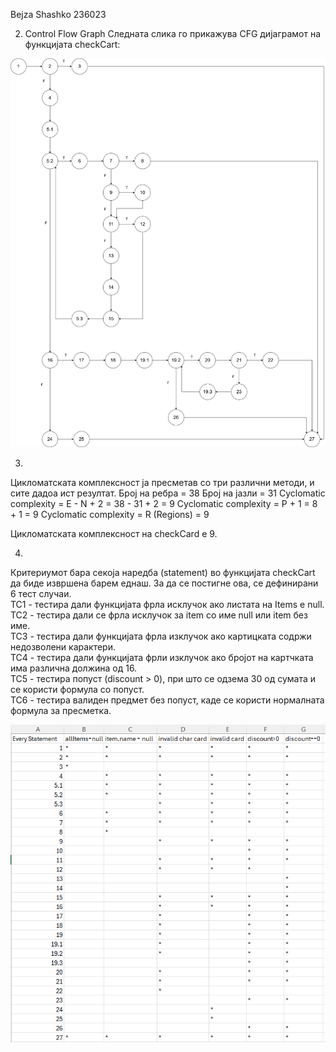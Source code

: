 Bejza Shashko 236023

2. Control Flow Graph
Следната слика го прикажува CFG дијаграмот на функцијата checkCart:

![CFG](CFG_LAB2.png)

3.
Цикломатската комплексност ја пресметав со три различни методи, и сите дадоа ист резултат.
Број на ребра = 38
Број на јазли = 31
Cyclomatic complexity = E - N + 2 = 38 - 31 + 2 = 9 
Cyclomatic complexity = P + 1 = 8 + 1 = 9
Cyclomatic complexity = R (Regions) = 9

Цикломатската комплексност на checkCard е 9.


4.
Критериумот бара секоја наредба (statement) во функцијата checkCart да биде извршена барем еднаш. За да се постигне ова, се дефинирани 6 тест случаи.  
TC1 - тестира дали функцијата фрла исклучок ако листата на Items е null.  
TC2 - тестира дали се фрла исклучок за item со име null или item без име.  
TC3 - тестира дали функцијата фрла изклучок ако картицката содржи недозволени карактери.  
TC4 - тестира дали функцијата фрли изклучок ако бројот на картчката има различна должина од 16.  
TC5 - тестира попуст (discount > 0), при што се одзема 30 од сумата и се користи формула со попуст.  
TC6 - тестира валиден предмет без попуст, каде се користи нормалната формула за пресметка.  

![Every Statement criterium](EveryStatement_LAB2.png)

